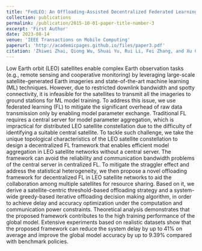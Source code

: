 ```yaml
---
title: "FedLEO: An Offloading-Assisted Decentralized Federated Learning Framework for Low Earth Orbit Satellite Networks"
collection: publications
permalink: /publication/2015-10-01-paper-title-number-3
excerpt: 'First Author'
date: 2023-08-14
venue: 'IEEE Transactions on Mobile Computing'
paperurl: 'http://academicpages.github.io/files/paper3.pdf'
citation: 'Zhiwei Zhai, Qiong Wu, Shuai Yu, Rui Li, Fei Zhang, and Xu Chen. (2023). &quot;FedLEO: An offloading-assisted decentralized federated learning framework for low earth orbit satellite networks.&quot; <i>IEEE Transactions on Mobile Computing</i>. 23(5), 5260-5279.'
---
```


Low Earth orbit (LEO) satellites enable complex Earth observation tasks (e.g., remote sensing and cooperative monitoring) by leveraging large-scale satellite-generated Earth imageries and state-of-the-art machine learning (ML) techniques. However, due to restricted downlink bandwidth and spotty connectivity, it is infeasible for the satellites to transmit all the imageries to ground stations for ML model training. To address this issue, we use federated learning (FL) to mitigate the significant overhead of raw data transmission only by enabling model parameter exchange. Traditional FL requires a central server for model parameter aggregation, which is impractical for distributed LEO satellite constellation due to the difficulty of identifying a suitable central satellite. To tackle such challenge, we take the unique topological characteristics of the LEO satellite constellation to design a decentralized FL framework that enables efficient model aggregation in LEO satellite networks without a central server. The framework can avoid the reliability and communication bandwidth problems of the central server in centralized FL. To mitigate the straggler effect and address the statistical heterogeneity, we then propose a novel offloading framework for decentralized FL in LEO satellite networks to aid the collaboration among multiple satellites for resource sharing. Based on it, we derive a satellite-centric threshold-based offloading strategy and a system-wide greedy-based iterative offloading decision making algorithm, in order to achieve delay and accuracy optimization under the computation and communication power constraints. Theoretical analysis demonstrates that the proposed framework contributes to the high training performance of the global model. Extensive experiments based on realistic datasets show that the proposed framework can reduce the system delay by up to 41% on average and improve the global model accuracy by up to 9.39% compared with benchmark policies.
